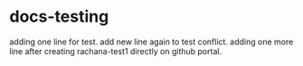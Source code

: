 # docs-testing
adding one line for test.
add new line again to test conflict.
adding one more line after creating rachana-test1 directly on github portal.
